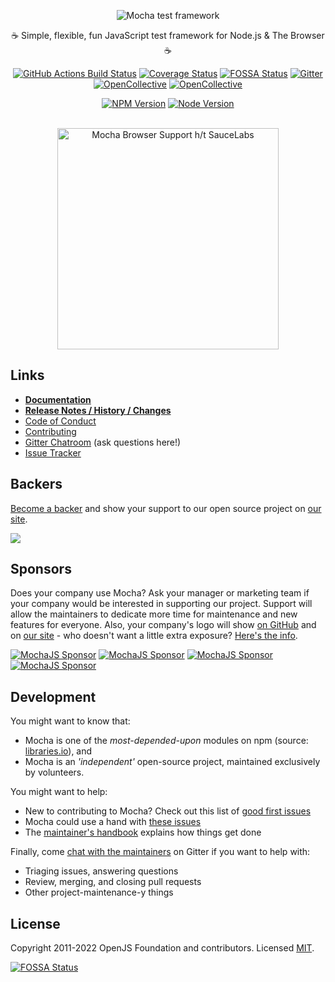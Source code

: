 <p align="center">
  <img src="https://cldup.com/xFVFxOioAU.svg" alt="Mocha test framework"/>
</p>

<p align="center">☕️ Simple, flexible, fun JavaScript test framework for Node.js & The Browser ☕️</p>

<p align="center">
<a href="https://github.com/mochajs/mocha/actions?query=workflow%3ATests+branch%3Amaster"><img src="https://github.com/mochajs/mocha/workflows/Tests/badge.svg?branch=master" alt="GitHub Actions Build Status"></a>
<a href="https://coveralls.io/github/mochajs/mocha"><img src="https://coveralls.io/repos/github/mochajs/mocha/badge.svg" alt="Coverage Status"></a>
<a href="https://app.fossa.io/projects/git%2Bhttps%3A%2F%2Fgithub.com%2Fmochajs%2Fmocha?ref=badge_shield"><img src="https://app.fossa.io/api/projects/git%2Bhttps%3A%2F%2Fgithub.com%2Fmochajs%2Fmocha.svg?type=shield" alt="FOSSA Status"></a>
<a href="https://gitter.im/mochajs/mocha?utm_source=badge&utm_medium=badge&utm_campaign=pr-badge&utm_content=badge"><img src="https://badges.gitter.im/Join%20Chat.svg" alt="Gitter"></a>
<a href="https://github.com/mochajs/mocha#sponsors"><img src="https://opencollective.com/mochajs/tiers/sponsors/badge.svg" alt="OpenCollective"></a>
<a href="https://github.com/mochajs/mocha#backers"><img src="https://opencollective.com/mochajs/tiers/backers/badge.svg" alt="OpenCollective"></a>
</p>

<p align="center">
<a href="https://www.npmjs.com/package/mocha"><img src="https://img.shields.io/npm/v/mocha.svg" alt="NPM Version"></a>
<a href="https://github.com/mochajs/mocha"><img src="https://img.shields.io/node/v/mocha.svg" alt="Node Version"></a>
</p>

<p align="center"><br><img alt="Mocha Browser Support h/t SauceLabs" src="https://saucelabs.com/browser-matrix/mochajs.svg" width="354"></p>

## Links

- **[Documentation](https://mochajs.org/)**
- **[Release Notes / History / Changes](https://github.com/mochajs/mocha/blob/master/CHANGELOG.md)**
- [Code of Conduct](https://github.com/mochajs/mocha/blob/master/.github/CODE_OF_CONDUCT.md)
- [Contributing](https://github.com/mochajs/mocha/blob/master/.github/CONTRIBUTING.md)
- [Gitter Chatroom](https://gitter.im/mochajs/mocha) (ask questions here!)
- [Issue Tracker](https://github.com/mochajs/mocha/issues)

## Backers

[Become a backer](https://opencollective.com/mochajs) and show your support to our open source project on [our site](https://mochajs.org/#backers).

<a href="https://opencollective.com/mochajs"><img src="https://opencollective.com/mochajs/tiers/backers.svg?limit=30&button=false&avatarHeight=46&width=750"></a>

## Sponsors

Does your company use Mocha? Ask your manager or marketing team if your company would be interested in supporting our project. Support will allow the maintainers to dedicate more time for maintenance and new features for everyone. Also, your company's logo will show [on GitHub](https://github.com/mochajs/mocha#readme) and on [our site](https://mochajs.org#sponsors) - who doesn't want a little extra exposure? [Here's the info](https://opencollective.com/mochajs).

[![MochaJS Sponsor](https://opencollective.com/mochajs/tiers/sponsors/0/avatar)](https://opencollective.com/mochajs/tiers/sponsors/0/website)
[![MochaJS Sponsor](https://opencollective.com/mochajs/tiers/sponsors/1/avatar)](https://opencollective.com/mochajs/tiers/sponsors/1/website)
[![MochaJS Sponsor](https://opencollective.com/mochajs/tiers/sponsors/2/avatar)](https://opencollective.com/mochajs/tiers/sponsors/2/website)
[![MochaJS Sponsor](https://opencollective.com/mochajs/tiers/sponsors/3/avatar)](https://opencollective.com/mochajs/tiers/sponsors/3/website)

## Development

You might want to know that:

- Mocha is one of the _most-depended-upon_ modules on npm (source: [libraries.io](https://libraries.io/search?order=desc&platforms=NPM&sort=dependents_count)), and
- Mocha is an _'independent'_ open-source project, maintained exclusively by volunteers.

You might want to help:

- New to contributing to Mocha? Check out this list of [good first issues](https://github.com/mochajs/mocha/issues?q=is%3Aissue+is%3Aopen+label%3Agood-first-issue)
- Mocha could use a hand with [these issues](https://github.com/mochajs/mocha/issues?q=is%3Aissue+is%3Aopen+label%3A%22help+wanted%22)
- The [maintainer's handbook](https://github.com/mochajs/mocha/blob/master/MAINTAINERS.md) explains how things get done

Finally, come [chat with the maintainers](https://gitter.im/mochajs/contributors) on Gitter if you want to help with:

- Triaging issues, answering questions
- Review, merging, and closing pull requests
- Other project-maintenance-y things

## License

Copyright 2011-2022 OpenJS Foundation and contributors. Licensed [MIT](https://github.com/mochajs/mocha/blob/master/LICENSE).

[![FOSSA Status](https://app.fossa.io/api/projects/git%2Bhttps%3A%2F%2Fgithub.com%2Fmochajs%2Fmocha.svg?type=large)](https://app.fossa.io/projects/git%2Bhttps%3A%2F%2Fgithub.com%2Fmochajs%2Fmocha?ref=badge_large)
